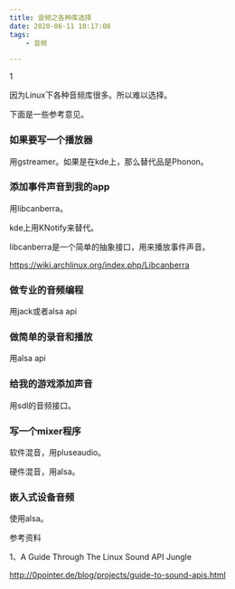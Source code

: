 ```yaml
---
title: 音频之各种库选择
date: 2020-06-11 10:17:08
tags:
	- 音频

---
```


1

因为Linux下各种音频库很多。所以难以选择。

下面是一些参考意见。

### 如果要写一个播放器

用gstreamer。如果是在kde上，那么替代品是Phonon。

### 添加事件声音到我的app

用libcanberra。

kde上用KNotify来替代。

libcanberra是一个简单的抽象接口，用来播放事件声音。



https://wiki.archlinux.org/index.php/Libcanberra

### 做专业的音频编程

用jack或者alsa api

### 做简单的录音和播放

用alsa api

### 给我的游戏添加声音

用sdl的音频接口。

### 写一个mixer程序

软件混音，用pluseaudio。

硬件混音，用alsa。

### 嵌入式设备音频

使用alsa。



参考资料

1、A Guide Through The Linux Sound API Jungle

http://0pointer.de/blog/projects/guide-to-sound-apis.html

